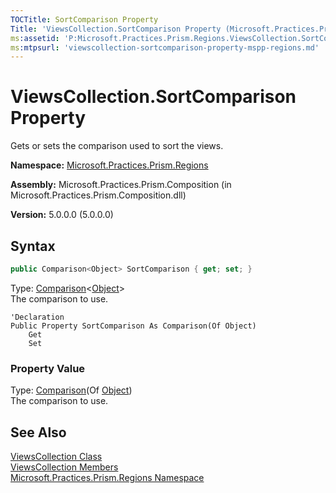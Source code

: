 ```yaml
---
TOCTitle: SortComparison Property
Title: 'ViewsCollection.SortComparison Property (Microsoft.Practices.Prism.Regions)'
ms:assetid: 'P:Microsoft.Practices.Prism.Regions.ViewsCollection.SortComparison'
ms:mtpsurl: 'viewscollection-sortcomparison-property-mspp-regions.md'
---
```



# ViewsCollection.SortComparison Property

Gets or sets the comparison used to sort the views.

**Namespace:** [Microsoft.Practices.Prism.Regions](/patterns-practices/reference/mspp-regions-namespace)

**Assembly:** Microsoft.Practices.Prism.Composition (in Microsoft.Practices.Prism.Composition.dll)

**Version:** 5.0.0.0 (5.0.0.0)

## Syntax
```C#
public Comparison<Object> SortComparison { get; set; }
```
Type: [Comparison](http://msdn.microsoft.com/en-us/library/tfakywbh)&lt;[Object](http://msdn.microsoft.com/en-us/library/e5kfa45b)&gt;   
The comparison to use.

```VB
'Declaration
Public Property SortComparison As Comparison(Of Object)
	Get
	Set
```
### Property Value

Type: [Comparison](http://msdn.microsoft.com/en-us/library/tfakywbh)(Of [Object](http://msdn.microsoft.com/en-us/library/e5kfa45b))   
The comparison to use.

## See Also

[ViewsCollection Class](/patterns-practices/reference/viewscollection-class-mspp-regions)<br/>
[ViewsCollection Members](/patterns-practices/reference/viewscollection-members-mspp-regions)<br/>
[Microsoft.Practices.Prism.Regions Namespace](/patterns-practices/reference/mspp-regions-namespace)<br/>